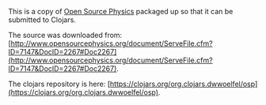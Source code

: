 This is a copy of [Open Source Physics](http://www.opensourcephysics.org/) packaged up so that it can be submitted to Clojars.

The source was downloaded from: [http://www.opensourcephysics.org/document/ServeFile.cfm?ID=7147&DocID=2267#Doc2267](http://www.opensourcephysics.org/document/ServeFile.cfm?ID=7147&DocID=2267#Doc2267).

The clojars repository is here: [https://clojars.org/org.clojars.dwwoelfel/osp](https://clojars.org/org.clojars.dwwoelfel/osp).
